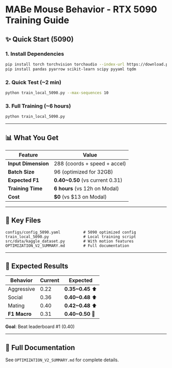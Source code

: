 # MABe Mouse Behavior - RTX 5090 Training Guide

## ✨ Quick Start (5090)

### 1. Install Dependencies

```bash
pip install torch torchvision torchaudio --index-url https://download.pytorch.org/whl/cu124
pip install pandas pyarrow scikit-learn scipy pyyaml tqdm
```

### 2. Quick Test (~2 min)

```bash
python train_local_5090.py --max-sequences 10
```

### 3. Full Training (~6 hours)

```bash
python train_local_5090.py
```

---

## 📊 What You Get

| Feature | Value |
|---------|-------|
| **Input Dimension** | 288 (coords + speed + accel) |
| **Batch Size** | 96 (optimized for 32GB) |
| **Expected F1** | **0.40~0.50** (vs current 0.31) |
| **Training Time** | **6 hours** (vs 12h on Modal) |
| **Cost** | **$0** (vs $13 on Modal) |

---

## 📂 Key Files

```
configs/config_5090.yaml          # 5090 optimized config
train_local_5090.py               # Local training script
src/data/kaggle_dataset.py        # With motion features
OPTIMIZATION_V2_SUMMARY.md        # Full documentation
```

---

## 🎯 Expected Results

| Behavior | Current | Expected |
|----------|---------|----------|
| Aggressive | 0.22 | **0.35~0.45** ⬆️ |
| Social | 0.36 | **0.40~0.48** ⬆️ |
| Mating | 0.40 | **0.42~0.48** ⬆️ |
| **F1 Macro** | 0.31 | **0.40~0.50** 🎯 |

**Goal**: Beat leaderboard #1 (0.40)

---

## 📖 Full Documentation

See `OPTIMIZATION_V2_SUMMARY.md` for complete details.
